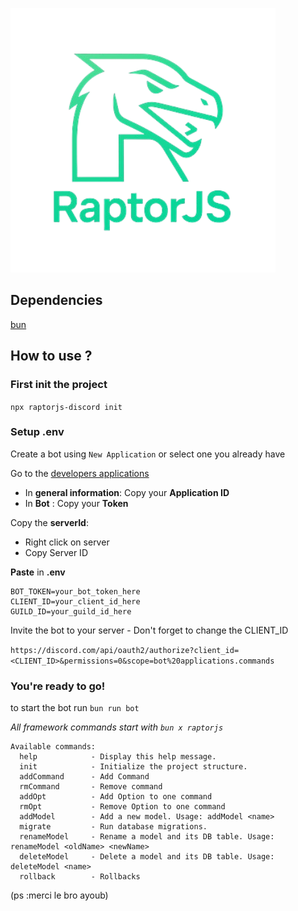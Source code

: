 ![Logo raptorjs](./img/raptorlogo.webp)

## Dependencies

[bun](https://bun.sh/)

## How to use ?

### First init the project

```npx raptorjs-discord init```

### Setup .env

Create a bot using `New Application` or select one you already have

Go to the [developers applications](https://discord.com/developers/applications)
- In **general information**: Copy your **Application ID**
- In **Bot**                : Copy your **Token**

Copy the **serverId**:
- Right click on server
- Copy Server ID

**Paste** in **.env**

```
BOT_TOKEN=your_bot_token_here
CLIENT_ID=your_client_id_here
GUILD_ID=your_guild_id_here
```

Invite the bot to your server - Don't forget to change the CLIENT_ID

```https://discord.com/api/oauth2/authorize?client_id=<CLIENT_ID>&permissions=0&scope=bot%20applications.commands```

### You're ready to go!

to start the bot run `bun run bot`

*All framework commands start with `bun x raptorjs`*

```
Available commands:
  help            - Display this help message.
  init            - Initialize the project structure.
  addCommand      - Add Command
  rmCommand       - Remove command
  addOpt          - Add Option to one command
  rmOpt           - Remove Option to one command
  addModel        - Add a new model. Usage: addModel <name>
  migrate         - Run database migrations.
  renameModel     - Rename a model and its DB table. Usage: renameModel <oldName> <newName>
  deleteModel     - Delete a model and its DB table. Usage: deleteModel <name>
  rollback        - Rollbacks
```

(ps :merci le bro ayoub)
